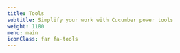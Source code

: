 ```yaml
---
title: Tools
subtitle: Simplify your work with Cucumber power tools
weight: 1180
menu: main
iconClass: far fa-tools
---
```

